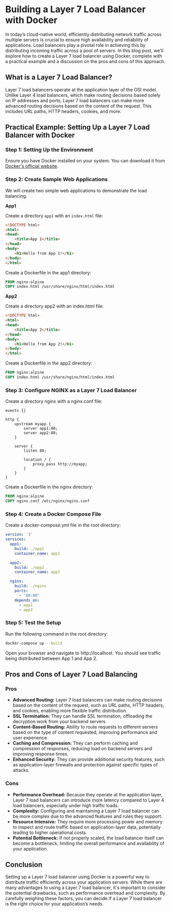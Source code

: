 # Building a Layer 7 Load Balancer with Docker

In today’s cloud-native world, efficiently distributing network traffic across multiple servers is crucial to ensure high availability and reliability of applications. Load balancers play a pivotal role in achieving this by distributing incoming traffic across a pool of servers. In this blog post, we'll explore how to create a Layer 7 load balancer using Docker, complete with a practical example and a discussion on the pros and cons of this approach.

## What is a Layer 7 Load Balancer?

Layer 7 load balancers operate at the application layer of the OSI model. Unlike Layer 4 load balancers, which make routing decisions based solely on IP addresses and ports, Layer 7 load balancers can make more advanced routing decisions based on the content of the request. This includes URL paths, HTTP headers, cookies, and more.


## Practical Example: Setting Up a Layer 7 Load Balancer with Docker

### Step 1: Setting Up the Environment

Ensure you have Docker installed on your system. You can download it from [Docker's official website](https://www.docker.com/get-started).

### Step 2: Create Sample Web Applications

We will create two simple web applications to demonstrate the load balancing.

**App1**

Create a directory `app1` with an `index.html` file:

```html
<!DOCTYPE html>
<html>
<head>
    <title>App 1</title>
</head>
<body>
    <h1>Hello from App 1!</h1>
</body>
</html>
```

Create a Dockerfile in the app1 directory:

```dockerfile
FROM nginx:alpine
COPY index.html /usr/share/nginx/html/index.html
```

**App2**

Create a directory app2 with an index.html file:

```html
<!DOCTYPE html>
<html>
<head>
    <title>App 2</title>
</head>
<body>
    <h1>Hello from App 2!</h1>
</body>
</html>
```

Create a Dockerfile in the app2 directory:

```dockerfile
FROM nginx:alpine
COPY index.html /usr/share/nginx/html/index.html
```

### Step 3: Configure NGINX as a Layer 7 Load Balancer

Create a directory nginx with a nginx.conf file:

```nginx
events {}

http {
    upstream myapp {
        server app1:80;
        server app2:80;
    }

    server {
        listen 80;

        location / {
            proxy_pass http://myapp;
        }
    }
}
```

Create a Dockerfile in the nginx directory:

```dockerfile
FROM nginx:alpine
COPY nginx.conf /etc/nginx/nginx.conf
```

### Step 4: Create a Docker Compose File

Create a docker-compose.yml file in the root directory:

```yaml
version: '3'
services:
  app1:
    build: ./app1
    container_name: app1

  app2:
    build: ./app2
    container_name: app2

  nginx:
    build: ./nginx
    ports:
      - "80:80"
    depends_on:
      - app1
      - app2

```

### Step 5: Test the Setup

Run the following command in the root directory:


```bash
docker-compose up --build
```

Open your browser and navigate to http://localhost. You should see traffic being distributed between App 1 and App 2.


## Pros and Cons of Layer 7 Load Balancing

### Pros

- **Advanced Routing:** Layer 7 load balancers can make routing decisions based on the content of the request, such as URL paths, HTTP headers, and cookies, enabling more flexible traffic distribution.
- **SSL Termination:** They can handle SSL termination, offloading the decryption work from your backend servers.
- **Content-Based Routing:** Ability to route requests to different servers based on the type of content requested, improving performance and user experience.
- **Caching and Compression:** They can perform caching and compression of responses, reducing load on backend servers and improving response times.
- **Enhanced Security:** They can provide additional security features, such as application-layer firewalls and protection against specific types of attacks.

### Cons

- **Performance Overhead:** Because they operate at the application layer, Layer 7 load balancers can introduce more latency compared to Layer 4 load balancers, especially under high traffic loads.
- **Complexity:** Configuring and maintaining a Layer 7 load balancer can be more complex due to the advanced features and rules they support.
- **Resource Intensive:** They require more processing power and memory to inspect and route traffic based on application-layer data, potentially leading to higher operational costs.
- **Potential Bottleneck:** If not properly scaled, the load balancer itself can become a bottleneck, limiting the overall performance and availability of your application.

## Conclusion

Setting up a Layer 7 load balancer using Docker is a powerful way to distribute traffic efficiently across your application servers. While there are many advantages to using a Layer 7 load balancer, it's important to consider the potential drawbacks, such as performance overhead and complexity. By carefully weighing these factors, you can decide if a Layer 7 load balancer is the right choice for your application’s needs.
